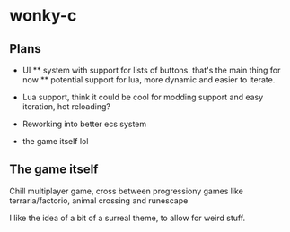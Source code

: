 # wonky-c

##  Plans
* UI
** system with support for lists of buttons. that's the main thing for now
** potential support for lua, more dynamic and easier to iterate.

* Lua support, think it could be cool for modding support and easy iteration, hot reloading?
* Reworking into better ecs system
* the game itself lol

## The game itself
Chill multiplayer game, cross between progressiony games like terraria/factorio, animal crossing and runescape

I like the idea of a bit of a surreal theme, to allow for weird stuff.

